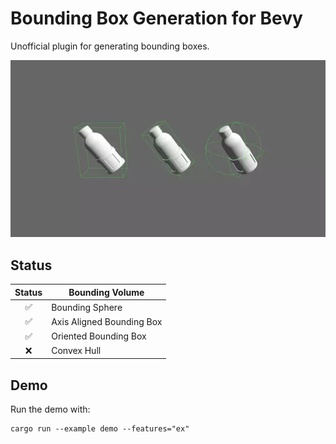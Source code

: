 # Bounding Box Generation for Bevy

Unofficial plugin for generating bounding boxes.

![demo](docs/animation.webp)

## Status

| Status | Bounding Volume |
|:-:|----------------------------|
| ✅ | Bounding Sphere            |
| ✅ | Axis Aligned Bounding Box  |
| ✅ | Oriented Bounding Box      |
| ❌ | Convex Hull                |

## Demo

Run the demo with:

```shell
cargo run --example demo --features="ex"
```